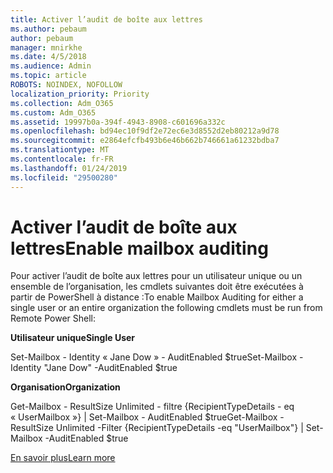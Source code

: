 ```yaml
---
title: Activer l’audit de boîte aux lettres
ms.author: pebaum
author: pebaum
manager: mnirkhe
ms.date: 4/5/2018
ms.audience: Admin
ms.topic: article
ROBOTS: NOINDEX, NOFOLLOW
localization_priority: Priority
ms.collection: Adm_O365
ms.custom: Adm_O365
ms.assetid: 19997b0a-394f-4943-8908-c601696a332c
ms.openlocfilehash: bd94ec10f9df2e72ec6e3d8552d2eb80212a9d78
ms.sourcegitcommit: e2864efcfb493b6e46b662b746661a61232bdba7
ms.translationtype: MT
ms.contentlocale: fr-FR
ms.lasthandoff: 01/24/2019
ms.locfileid: "29500280"
---
```

# <a name="enable-mailbox-auditing"></a><span data-ttu-id="23782-102">Activer l’audit de boîte aux lettres</span><span class="sxs-lookup"><span data-stu-id="23782-102">Enable mailbox auditing</span></span>

<span data-ttu-id="23782-103">Pour activer l’audit de boîte aux lettres pour un utilisateur unique ou un ensemble de l’organisation, les cmdlets suivantes doit être exécutées à partir de PowerShell à distance :</span><span class="sxs-lookup"><span data-stu-id="23782-103">To enable Mailbox Auditing for either a single user or an entire organization the following cmdlets must be run from Remote Power Shell:</span></span>
  
 <span data-ttu-id="23782-104">**Utilisateur unique**</span><span class="sxs-lookup"><span data-stu-id="23782-104">**Single User**</span></span>
  
<span data-ttu-id="23782-105">Set-Mailbox - Identity « Jane Dow » - AuditEnabled $true</span><span class="sxs-lookup"><span data-stu-id="23782-105">Set-Mailbox -Identity "Jane Dow" -AuditEnabled $true</span></span>
  
 <span data-ttu-id="23782-106">**Organisation**</span><span class="sxs-lookup"><span data-stu-id="23782-106">**Organization**</span></span>
  
<span data-ttu-id="23782-107">Get-Mailbox - ResultSize Unlimited - filtre {RecipientTypeDetails - eq « UserMailbox »} | Set-Mailbox - AuditEnabled $true</span><span class="sxs-lookup"><span data-stu-id="23782-107">Get-Mailbox -ResultSize Unlimited -Filter {RecipientTypeDetails -eq "UserMailbox"} | Set-Mailbox -AuditEnabled $true</span></span>
  
[<span data-ttu-id="23782-108">En savoir plus</span><span class="sxs-lookup"><span data-stu-id="23782-108">Learn more</span></span>](https://support.office.com/article/aaca8987-5b62-458b-9882-c28476a66918)
  


